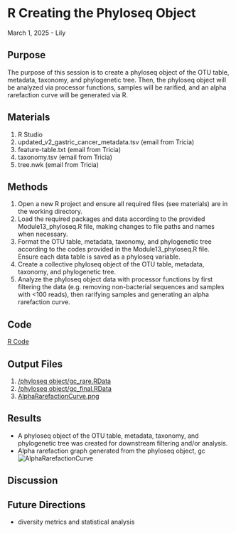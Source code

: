 # R Creating the Phyloseq Object

March 1, 2025 - Lily

## Purpose
The purpose of this session is to create a phyloseq object of the OTU table, metadata, taxonomy, and phylogenetic tree. Then, the phyloseq object will be analyzed via processor functions, samples will be rarified, and an alpha rarefaction curve will be generated via R.

## Materials
1. R Studio
2. updated_v2_gastric_cancer_metadata.tsv (email from Tricia)
3. feature-table.txt (email from Tricia)
4. taxonomy.tsv (email from Tricia)
5. tree.nwk (email from Tricia)

## Methods

1. Open a new R project and ensure all required files (see materials) are in the working directory.
2. Load the required packages and data according to the provided Module13_phyloseq.R file, making changes to file paths and names when necessary.
3. Format the OTU table, metadata, taxonomy, and phylogenetic tree according to the codes provided in the Module13_phyloseq.R file. Ensure each data table is saved as a phyloseq variable.
4. Create a collective phyloseq object of the OTU table, metadata, taxonomy, and phylogenetic tree.
5. Analyze the phyloseq object data with processor functions by first filtering the data (e.g. removing non-bacterial sequences and samples with <100 reads), then rarifying samples and generating an alpha rarefaction curve.

## Code
[R Code](/Rscripts/Phyloseq_ObjectScript.R)

## Output Files
1. [/phyloseq object/gc_rare.RData](/Rscripts/phyloseq_object.zip)
2. [/phyloseq object/gc_final.RData](/Rscripts/phyloseq_object.zip)
3. [AlphaRarefactionCurve.png](/Rscripts/visuals/AlphaRarefactionCurve.png)

## Results
- A phyloseq object of the OTU table, metadata, taxonomy, and phylogenetic tree was created for downstream filtering and/or analysis.
- Alpha rarefaction graph generated from the phyloseq object, gc
![AlphaRarefactionCurve](https://github.com/user-attachments/assets/d6dcb332-4561-4a8d-a98d-5612d71ae44a)

## Discussion

## Future Directions
- diversity metrics and statistical analysis
